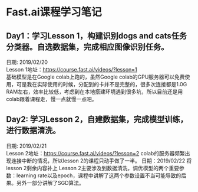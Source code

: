 # Fast.ai课程学习笔记
## Day1：学习Lesson 1，构建识别dogs and cats任务分类器。自选数据集，完成相应图像识别任务。
日期: 2019/02/20  
Lesson 1地址：https://course.fast.ai/videos/?lesson=1  
基础模型是在Google colab上跑的，虽然Google colab的GPU服务器可以免费使用，可是我在实际使用的时候，分配到的卡并不是完整的，很多次连接都是1.0G RAM左右，效率比较低，考虑到在本地搭建环境遇到很多坑，所以目前还是用colab跟着课程走，慢一点就慢一点吧。  
## Day2: 学习Lesson 2，自建数据集，完成模型训练，进行数据清洗。
日期: 2019/02/21  
Lesson 2地址：https://course.fast.ai/videos/?lesson=2
colab的服务器频繁出现连接中断的情况，所以lesson 2的课程只动手做了一半。
日期：2019/02/22
将lesson 2剩余内容补上
Lesson 2主要涉及到数据清洗，调优模型的两个重要参数：learning rate以及epoch，课程中讲解了这两个参数设置不当可能导致的后果。另外一部分讲解了SGD算法。
